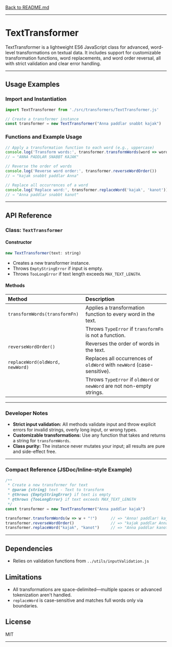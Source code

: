 [Back to README.md](../README.md)

***

# TextTransformer

TextTransformer is a lightweight ES6 JavaScript class for advanced, word-level transformations on textual data. It includes support for customizable transformation functions, word replacements, and word order reversal, all with strict validation and clear error handling.

***

## Usage Examples

### Import and Instantiation

```javascript
import TextTransformer from './src/transformers/TextTransformer.js'

// Create a transformer instance
const transformer = new TextTransformer("Anna paddlar snabbt kajak")
```


### Functions and Example Usage

```javascript
// Apply a transformation function to each word (e.g., uppercase)
console.log('Transform words:', transformer.transformWords(word => word.toUpperCase()))
// → "ANNA PADDLAR SNABBT KAJAK"

// Reverse the order of words
console.log('Reverse word order:', transformer.reverseWordOrder())
// → "kajak snabbt paddlar Anna"

// Replace all occurrences of a word
console.log('Replace word:', transformer.replaceWord('kajak', 'kanot'))
// → "Anna paddlar snabbt kanot"
```


***

## API Reference

### Class: `TextTransformer`

#### Constructor

```javascript
new TextTransformer(text: string)
```

- Creates a new transformer instance.
- Throws `EmptyStringError` if input is empty.
- Throws `TooLongError` if text length exceeds `MAX_TEXT_LENGTH`.


#### Methods

| Method | Description |
| :-- | :-- |
| `transformWords(transformFn)` | Applies a transformation function to every word in the text. |
|  | Throws `TypeError` if `transformFn` is not a function. |
| `reverseWordOrder()` | Reverses the order of words in the text. |
| `replaceWord(oldWord, newWord)` | Replaces all occurrences of `oldWord` with `newWord` (case-sensitive). |
|  | Throws `TypeError` if `oldWord` or `newWord` are not non-empty strings. |


***

### Developer Notes

- **Strict input validation:** All methods validate input and throw explicit errors for invalid strings, overly long input, or wrong types.
- **Customizable transformations:** Use any function that takes and returns a string for `transformWords`.
- **Class purity:** The instance never mutates your input; all results are pure and side-effect free.

***

### Compact Reference (JSDoc/Inline-style Example)

```javascript
/**
 * Create a new transformer for text
 * @param {string} text - Text to transform
 * @throws {EmptyStringError} if text is empty
 * @throws {TooLongError} if text exceeds MAX_TEXT_LENGTH
 */
const transformer = new TextTransformer("Anna paddlar kajak")

transformer.transformWords(w => w + "!")      // => "Anna! paddlar! kajak!"
transformer.reverseWordOrder()                // => "kajak paddlar Anna"
transformer.replaceWord("kajak", "kanot")     // => "Anna paddlar kanot"
```


***

## Dependencies

- Relies on validation functions from `../utils/inputValidation.js`


## Limitations

- All transformations are space-delimited—multiple spaces or advanced tokenization aren't handled.
- `replaceWord` is case-sensitive and matches full words only via boundaries.


## License

MIT

***
